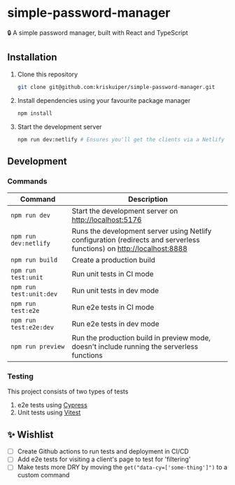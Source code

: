# simple-password-manager
🔒 A simple password manager, built with React and TypeScript

## Installation
1. Clone this repository
    ```bash
    git clone git@github.com:kriskuiper/simple-password-manager.git
    ```
2. Install dependencies using your favourite package manager
    ```bash
    npm install
    ```
3. Start the development server
    ```bash
    npm run dev:netlify # Ensures you'll get the clients via a Netlify serverless function
    ```

## Development
### Commands
| Command                 | Description                                                                                                                                    |
|-------------------------|------------------------------------------------------------------------------------------------------------------------------------------------|
| `npm run dev`           | Start the development server on [http://localhost:5176](http://localhost:5176)                                                                 |
| `npm run dev:netlify`   | Runs the development server using Netlify configuration (redirects and serverless functions) on [http://localhost:8888](http://localhost:8888) |
| `npm run build`         | Create a production build                                                                                                                      |
| `npm run test:unit`     | Run unit tests in CI mode                                                                                                                      |
| `npm run test:unit:dev` | Run unit tests in dev mode                                                                                                                     |
| `npm run test:e2e`      | Run e2e tests in CI mode                                                                                                                       |
| `npm run test:e2e:dev`  | Run e2e tests in dev mode                                                                                                                      |
| `npm run preview`       | Run the production build in preview mode, doesn't include running the serverless functions                                                     |

### Testing
This project consists of two types of tests
1. e2e tests using [Cypress](https://www.cypress.io/app/)
2. Unit tests using [Vitest](https://vitest.dev/)

## ✨ Wishlist
- [ ] Create Github actions to run tests and deployment in CI/CD
-  [ ] Add e2e tests for visiting a client's page to test for 'filtering'
-  [ ] Make tests more DRY by moving the `get("data-cy=['some-thing']")` to a custom command
